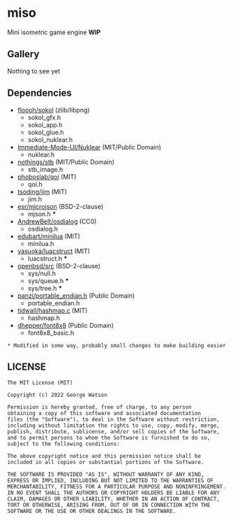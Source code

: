 # miso

Mini isometric game engine **WIP**

## Gallery

Nothing to see yet

## Dependencies

- [floooh/sokol](https://github.com/floooh/sokol) (zlib/libpng)
    - sokol_gfx.h
    - sokol_app.h
    - sokol_glue.h
    - sokol_nuklear.h
- [Immediate-Mode-UI/Nuklear](https://github.com/Immediate-Mode-UI/Nuklear) (MIT/Public Domain)
    - nuklear.h
- [nothings/stb](https://github.com/nothings/stb/tree/master) (MIT/Public Domain)
    - stb_image.h
- [phoboslab/qoi](https://github.com/phoboslab/qoi) (MIT)
    - qoi.h
- [tsoding/jim](https://github.com/tsoding/jim) (MIT)
    - jim.h
- [esr/microjson](https://gitlab.com/esr/microjson/) (BSD-2-clause)
    - mjson.h **\***
- [AndrewBelt/osdialog](https://github.com/AndrewBelt/osdialog) (CC0)
    - osdialog.h
- [edubart/minilua](https://github.com/edubart/minilua) (MIT)
    - minilua.h
- [yasuoka/luacstruct](https://github.com/yasuoka/luacstruct) (MIT)
    - luacstruct.h **\***
- [openbsd/src](https://github.com/openbsd/src) (BSD-2-clause)
    - sys/null.h
    - sys/queue.h **\***
    - sys/tree.h **\***
- [panzi/portable_endian.h](https://gist.github.com/panzi/6856583) (Public Domain)
    - portable_endian.h
- [tidwall/hashmap.c](https://github.com/tidwall/hashmap.c) (MIT)
    - hashmap.h
- [dhepper/font8x8](https://github.com/dhepper/font8x8/) (Public Domain)
    - font8x8_basic.h

```* Modified in some way, probably small changes to make building easier```
    
## LICENSE
```
The MIT License (MIT)

Copyright (c) 2022 George Watson

Permission is hereby granted, free of charge, to any person
obtaining a copy of this software and associated documentation
files (the "Software"), to deal in the Software without restriction,
including without limitation the rights to use, copy, modify, merge,
publish, distribute, sublicense, and/or sell copies of the Software,
and to permit persons to whom the Software is furnished to do so,
subject to the following conditions:

The above copyright notice and this permission notice shall be
included in all copies or substantial portions of the Software.

THE SOFTWARE IS PROVIDED "AS IS", WITHOUT WARRANTY OF ANY KIND,
EXPRESS OR IMPLIED, INCLUDING BUT NOT LIMITED TO THE WARRANTIES OF
MERCHANTABILITY, FITNESS FOR A PARTICULAR PURPOSE AND NONINFRINGEMENT.
IN NO EVENT SHALL THE AUTHORS OR COPYRIGHT HOLDERS BE LIABLE FOR ANY
CLAIM, DAMAGES OR OTHER LIABILITY, WHETHER IN AN ACTION OF CONTRACT,
TORT OR OTHERWISE, ARISING FROM, OUT OF OR IN CONNECTION WITH THE
SOFTWARE OR THE USE OR OTHER DEALINGS IN THE SOFTWARE.
```

